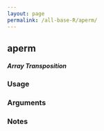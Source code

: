```yaml
---
layout: page
permalink: /all-base-R/aperm/
---
```


## __aperm__

#### _Array Transposition_

### Usage

### Arguments

### Notes
